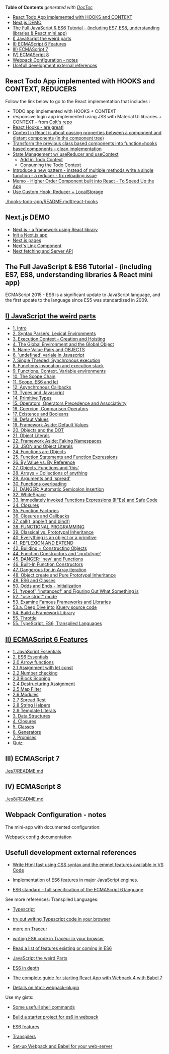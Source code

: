 <!-- START doctoc generated TOC please keep comment here to allow auto update -->
<!-- DON'T EDIT THIS SECTION, INSTEAD RE-RUN doctoc TO UPDATE -->
**Table of Contents**  *generated with [DocToc](https://github.com/thlorenz/doctoc)*

- [React Todo App implemented with HOOKS and CONTEXT](#react-todo-app-implemented-with-hooks-and-context)
- [Next.js DEMO](#nextjs-demo)
- [The Full JavaScript & ES6 Tutorial - (including ES7, ES8, understanding libraries & React mini app)](#the-full-javascript--es6-tutorial---including-es7-es8-understanding-libraries--react-mini-app)
- [I) JavaScript the weird parts](#i-javascript-the-weird-parts)
- [II) ECMAScript 6 Features](#ii-ecmascript-6-features)
- [III) ECMAScript 7](#iii-ecmascript-7)
- [IV) ECMAScript 8](#iv-ecmascript-8)
- [Webpack Configuration - notes](#webpack-configuration---notes)
- [Usefull development external references](#usefull-development-external-references)

<!-- END doctoc generated TOC please keep comment here to allow auto update -->

## React Todo App implemented with HOOKS and CONTEXT, REDUCERS

Follow the link below to go to the React implementation that includes :
 - TODO app implemented with HOOKS + CONTEXT
 - responsive login app implemented using JSS with Material UI libraries + CONTEXT - from [Colt's repo](https://github.com/Colt/todos-context-usereducer)
- [React Hooks - are great!](./hooks-todo-app/README.md#react-hooks---are-great)
- [Context in React is about passing properties between a component and distant components (in the component tree)](./hooks-todo-app/README.md#context-in-react-is-about-passing-properties-between-a-component-and-distant-components-in-the-component-tree)
- [Transform the previous class based components into function=hooks based components - clean implementation](./hooks-todo-app/README.md#transform-the-previous-class-based-components-into-functionhooks-based-components---clean-implementation)
- [State Management w/ useReducer and useContext](./hooks-todo-app/README.md#state-management-w-usereducer-and-usecontext)
  - [Add in Todo Context](./hooks-todo-app/README.md#add-in-todo-context)
  - [Consuming the Todo Context](./hooks-todo-app/README.md#consuming-the-todo-context)
- [Introduce a new pattern - instead of multiple methods write a single function - a reducer - fix reloading issue](./hooks-todo-app/README.md#introduce-a-new-pattern---instead-of-multiple-methods-write-a-single-function---a-reducer---fix-reloading-issue)
- [Memo - Higher Order Component built into React - To Speed Up the App](./hooks-todo-app/README.md#memo---higher-order-component-built-into-react---to-speed-up-the-app)
- [Use Custom Hook: Reducer + LocalStorage](./hooks-todo-app/README.md#use-custom-hook-reducer--localstorage)

[./hooks-todo-app/README.md#react-hooks](./hooks-todo-app/README.md#react-hooks)

## Next.js DEMO

- [Next.js - a framework using React library](./next-js-demo-app/README.md#nextjs---a-framework-using-react-library)
- [Init a Next.js app](./next-js-demo-app/README.md#init-a-nextjs-app)
- [Next.js pages](./next-js-demo-app/README.md#nextjs-pages)
- [Next's Link Component](./next-js-demo-app/README.md#nexts-link-component)
- [Next  fetching and Server API](./next-js-demo-app/README.md#next--fetching-and-server-api)


## The Full JavaScript & ES6 Tutorial - (including ES7, ES8, understanding libraries & React mini app)
ECMAScript 2015 -  ES6 is a significant update to JavaScript language, and the first update to the language since ES5 was standardized in 2009. 

## [I) JavaScript the weird parts](./javascript-weird-parts/README.md)
- [1. Intro](./javascript-weird-parts/README.md/#1-intro)
- [2. Syntax Parsers, Lexical Environments](./javascript-weird-parts/README.md#2-syntax-parsers-lexical-environments)
- [3. Execution Context - Creation and Hoisting](./javascript-weird-parts/README.md#3-execution-context---creation-and-hoisting)
- [4. The Global Environment and the Global Object](./javascript-weird-parts/README.md#4-the-global-environment-and-the-global-object)
- [5. Name Value Pairs and OBJECTS](./javascript-weird-parts/README.md#5-name-value-pairs-and-objects)
- [6. 'undefined' variale in Javascript](./javascript-weird-parts/README.md#6-undefined-variale-in-javascript)
- [7. Single Threded, Synchronous execution](./javascript-weird-parts/README.md#7-single-threded-synchronous-execution)
- [8. Functions invocation and execution stack](./javascript-weird-parts/README.md#8-functions-invocation-and-execution-stack)
- [9. Functions, Context, Variable environments](./javascript-weird-parts/README.md#9-functions-context-variable-environments)
- [10. The Scope Chain](./javascript-weird-parts/README.md#10-the-scope-chain)
- [11. Scope, ES6 and let](./javascript-weird-parts/README.md#11-scope-es6-and-let)
- [12. Asynchronous Callbacks](./javascript-weird-parts/README.md#12-asynchronous-callbacks)
- [13. Types and Javascript](./javascript-weird-parts/README.md#13-types-and-javascript)
- [14. Primitive Types](./javascript-weird-parts/README.md#14-primitive-types)
- [15. Operators, Operators Precedence and Associativity](./javascript-weird-parts/README.md#15-operators-operators-precedence-and-associativity)
- [16. Coercion, Comparison Operators](./javascript-weird-parts/README.md#16-coercion-comparison-operators)
- [17. Existence and Booleans](./javascript-weird-parts/README.md#17-existence-and-booleans)
- [18. Defaut Values](./javascript-weird-parts/README.md#18-defaut-values)
- [19. Framework Aside: Default Values](./javascript-weird-parts/README.md#19-framework-aside-default-values)
- [20. Objects and the DOT](./javascript-weird-parts/README.md#20-objects-and-the-dot)
- [21. Object Literals](./javascript-weird-parts/README.md#21-object-literals)
- [22. Framework Aside: Faking Namespaces](./javascript-weird-parts/README.md#22-framework-aside-faking-namespaces)
- [23. JSON and Object Literals](./javascript-weird-parts/README.md#23-json-and-object-literals)
- [24. Functions are Objects](./javascript-weird-parts/README.md#24-functions-are-objects)
- [25. Function Statements and Function Expressions](./javascript-weird-parts/README.md#25-function-statements-and-function-expressions)
- [26. By Value vs. By Reference](./javascript-weird-parts/README.md#26-by-value-vs-by-reference)
- [27. Objects, Functions and 'this'](./javascript-weird-parts/README.md#27-objects-functions-and-this)
- [28. Arrays = Collections of anything](./javascript-weird-parts/README.md#28-arrays--collections-of-anything)
- [29. Arguments and 'spread'](./javascript-weird-parts/README.md#29-arguments-and-spread)
- [30. Functions overloading](./javascript-weird-parts/README.md#30-functions-overloading)
- [31. DANGER: Automatic Semicolon Insertion](./javascript-weird-parts/README.md#31-danger-automatic-semicolon-insertion)
- [32. WhiteSpace](./javascript-weird-parts/README.md#32-whitespace)
- [33. Immediately invoked Functions Expressions (IIFEs) and Safe Code](./javascript-weird-parts/README.md#33-immediately-invoked-functions-expressions-iifes-and-safe-code)
- [34. Closures](./javascript-weird-parts/README.md#34-closures)
- [35. Function Factories](./javascript-weird-parts/README.md#35-function-factories)
- [36. Closures and Callbacks](./javascript-weird-parts/README.md#36-closures-and-callbacks)
- [37. call(), apply() and bind()](./javascript-weird-parts/README.md#37-call-apply-and-bind)
- [38. FUNCTIONAL PROGRAMMING](./javascript-weird-parts/README.md#38-functional-programming)
- [39. Classical vs.  Prototypal Inheritance](./javascript-weird-parts/README.md#39-classical-vs--prototypal-inheritance)
- [40. Everything is an object or a primitive](./javascript-weird-parts/README.md#40-everything-is-an-object-or-a-primitive)
- [41. REFLEXION AND EXTEND](./javascript-weird-parts/README.md#41-reflexion-and-extend)
- [42. Building = Constructing Objects](./javascript-weird-parts/README.md#42-building--constructing-objects)
- [44. Function Constructors and '.prototype'](./javascript-weird-parts/README.md#44-function-constructors-and-prototype)
- [45. DANGER: 'new' and Functions](./javascript-weird-parts/README.md#45-danger-new-and-functions)
- [46. Built-In Function Constructors](./javascript-weird-parts/README.md#46-built-in-function-constructors)
- [47. Dangerous for..in Array  iteration](./javascript-weird-parts/README.md#47-dangerous-forin-array--iteration)
- [48. Object.create and Pure Prototypal Inheritance](./javascript-weird-parts/README.md#48-objectcreate-and-pure-prototypal-inheritance)
- [49. ES6 and Classes](./javascript-weird-parts/README.md#49-es6-and-classes)
- [50. Odds and Ends - Initialization](./javascript-weird-parts/README.md#50-odds-and-ends---initialization)
- [51. 'typeof', 'instanceof' and Figuring Out What Something is](./javascript-weird-parts/README.md#51-typeof-instanceof-and-figuring-out-what-something-is)
- [52. "use strict" mode](./javascript-weird-parts/README.md#52-use-strict-mode)
- [53. Examine Famous Frameworks and Libraries](./javascript-weird-parts/README.md#53-examine-famous-frameworks-and-libraries)
- [53.a. Deep Dive into jQuery source code](./understanding-libraries/README.md#1-deep-dive-into-jquery-code)
- [54. Build a Framework  Library](./understanding-libraries/README.md#2-build-my-own-library)
- [55.  Throttle](./javascript-weird-parts/README.md#55--throttle)
- [55. TypeScript, ES6, Transpiled Languages](./javascript-weird-parts/README.md#56-typescript-es6-transpiled-languages)


## [II) ECMAScript 6 Features](./es6-in-depth/README.md)

- [1. JavaScript Essentials](./es6-in-depth/README.md#1-javascript-essentials)
- [2. ES6 Essentials](./es6-in-depth/README.md#2-es6-essentials)
- [2.0 Arrow functions](./es6-in-depth/README.md#20-arrow-functions)
- [2.1 Assignment with let const](./es6-in-depth/README.md#21-assignment-with-let-const)
- [2.2 Number checking](./es6-in-depth/README.md#22-number-checking)
- [2.3 Block Scoping](./es6-in-depth/README.md#23-block-scoping)
- [2.4 Destructuring Assignment](./es6-in-depth/README.md#24-destructuring-assignment)
- [2.5 Map Filter](./es6-in-depth/README.md#25-map-filter)
- [2.6 Modules](./es6-in-depth/README.md#26-modules)
- [2.7 Spread Rest](./es6-in-depth/README.md#27-spread-rest)
- [2.8 String Helpers](./es6-in-depth/README.md#28-string-helpers)
- [2.9 Template Literals](./es6-in-depth/README.md#29-template-literals)
- [3. Data Structures](./es6-in-depth/README.md#3-data-structures)
- [4. Closures](./es6-in-depth/README.md#4-closures)
- [5. Classes](./es6-in-depth/README.md#5-classes)
- [6. Generators](./es6-in-depth/README.md#6-generators)
- [7. Promises](./es6-in-depth/README.md#7-promises)
- [Quiz:](./es6-in-depth/README.md#quiz)


## III) ECMAScript 7
[./es7/README.md](./es7/README.md)

## IV) ECMAScript 8
[./es8/README.md](./es8/README.md)

## Webpack Configuration - notes

The mini-app with documented configuration:

[Webpack config documentation](./react-mini-app/README.md#full-configuration-tutorial-for--webpack)

## Usefull development external references
- [Write Html fast using CSS syntax and the emmet features available in VS Code](https://docs.emmet.io/cheat-sheet/)

- [Implementation of ES6 features in major JavaScript engines](http://kangax.github.io/es5-compat-table/es6/).

- [ES6 standard - full specification of the ECMAScript 6 language](http://www.ecma-international.org/ecma-262/6.0/)

See more references:
    Transpiled Languages:

 - [Typescript](http://www.typescriptlang.org)
 - [try out writing Typescript code in your browser](http://www.typescriptlang.org/Playground)
 - [more on Traceur](https://github.com/google/traceur-compiler)
 - [writing ES6 code in Traceur in your browser](https://google.github.io/traceur-compiler/demo/repl.html#)


 - [Read a list of features existing or coming in ES6](https://github.com/lukehoban/es6features)
 - [JavaScript the weird Parts](https://www.udemy.com/understand-javascript/)
 - [ES6 in depth](https://www.udemy.com/es6-in-depth/)
- [The complete guide for starting React App with Webpack 4 with Babel 7](https://www.valentinog.com/blog/react-webpack-babel/)
- [Details on html-webpack-plugin](https://github.com/jantimon/html-webpack-plugin/blob/master/README.md)

Use my gists:

- [Some usefull shell commands](https://gist.github.com/bitaemi/bfbbe734467d11b1483b9bdb0ef08f2f)

- [Build a starter project for es6 in webpack](https://gist.github.com/bitaemi/d429293325696eb11aaba058fd094f67)

- [ES6 features](https://gist.github.com/bitaemi/f9fd607d0903efe5fe9ac3082153eddb)

- [Transpilers](https://gist.github.com/bitaemi/d0818d10862ac23a751ada7c5521657e)

- [Set-up Webpack and Babel for your web-server](https://gist.github.com/bitaemi/d429293325696eb11aaba058fd094f67)



